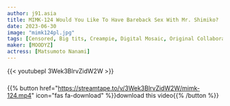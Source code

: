 ```yaml
---
author: j91.asia
title: MIMK-124 Would You Like To Have Bareback Sex With Mr. Shimiko? 
date: 2023-06-30
image: "mimk124pl.jpg"
tags: [Censored, Big tits, Creampie, Digital Mosaic, Original Collaboration, School Girls, Titty fuck]
maker: [MOODYZ]
actress: [Matsumoto Nanami]
---
```



{{< youtubepl 3Wek3BlrvZidW2W >}}
###

{{% button href="https://streamtape.to/v/3Wek3BlrvZidW2W/mimk-124.mp4" icon="fas fa-download" %}}download this video{{% /button %}}


